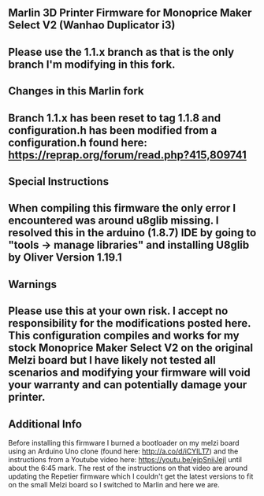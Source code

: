 Marlin 3D Printer Firmware for Monoprice Maker Select V2 (Wanhao Duplicator i3)
-
Please use the 1.1.x branch as that is the only branch I'm modifying in this fork.
-
Changes in this Marlin fork
-
Branch 1.1.x has been reset to tag 1.1.8 and configuration.h has been modified from a configuration.h found here: https://reprap.org/forum/read.php?415,809741
-
Special Instructions
-
When compiling this firmware the only error I encountered was around u8glib missing. I resolved this in the arduino (1.8.7) IDE by going to "tools -> manage libraries" and installing U8glib by Oliver Version 1.19.1
-
Warnings
-
Please use this at your own risk. I accept no responsibility for the modifications posted here. This configuration compiles and works for my stock Monoprice Maker Select V2 on the original Melzi board but I have likely not tested all scenarios and modifying your firmware will void your warranty and can potentially damage your printer.
-
Additional Info
-
Before installing this firmware I burned a bootloader on my melzi board using an Arduino Uno clone (found here: http://a.co/d/iCYILT7) and the instructions from a Youtube video here: https://youtu.be/ejpSniiJejI until about the 6:45 mark. The rest of the instructions on that video are around updating the Repetier firmware which I couldn't get the latest versions to fit on the small Melzi board so I switched to Marlin and here we are.